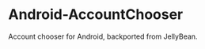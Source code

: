 Android-AccountChooser
======================

Account chooser for Android, backported from JellyBean.

